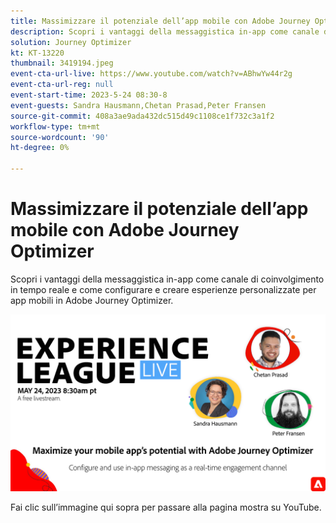 ```yaml
---
title: Massimizzare il potenziale dell’app mobile con Adobe Journey Optimizer
description: Scopri i vantaggi della messaggistica in-app come canale di coinvolgimento in tempo reale e come configurare e creare esperienze personalizzate per app mobili in Adobe Journey Optimizer.
solution: Journey Optimizer
kt: KT-13220
thumbnail: 3419194.jpeg
event-cta-url-live: https://www.youtube.com/watch?v=ABhwYw44r2g
event-cta-url-reg: null
event-start-time: 2023-5-24 08:30-8
event-guests: Sandra Hausmann,Chetan Prasad,Peter Fransen
source-git-commit: 408a3ae9ada432dc515d49c1108ce1f732c3a1f2
workflow-type: tm+mt
source-wordcount: '90'
ht-degree: 0%

---
```


# Massimizzare il potenziale dell’app mobile con Adobe Journey Optimizer

Scopri i vantaggi della messaggistica in-app come canale di coinvolgimento in tempo reale e come configurare e creare esperienze personalizzate per app mobili in Adobe Journey Optimizer.

[![ExL LIVE 24 maggio 2023](./../assets/May24_exl_live_banner_web_1920_WebBanner.png)](https://www.youtube.com/watch?v=ABhwYw44r2g)

Fai clic sull’immagine qui sopra per passare alla pagina mostra su YouTube.
